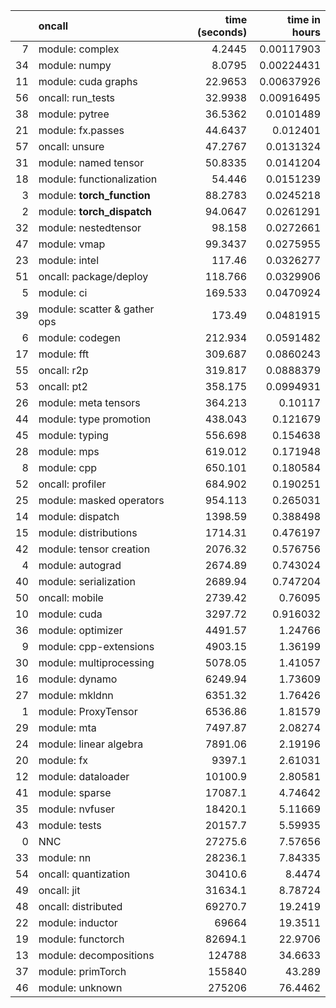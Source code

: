 |    | oncall                       | time (seconds) |   time in hours |
|---:|:-----------------------------|------------:|----------------:|
|  7 | module: complex              |      4.2445 |      0.00117903 |
| 34 | module: numpy                |      8.0795 |      0.00224431 |
| 11 | module: cuda graphs          |     22.9653 |      0.00637926 |
| 56 | oncall: run_tests            |     32.9938 |      0.00916495 |
| 38 | module: pytree               |     36.5362 |      0.0101489  |
| 21 | module: fx.passes            |     44.6437 |      0.012401   |
| 57 | oncall: unsure               |     47.2767 |      0.0131324  |
| 31 | module: named tensor         |     50.8335 |      0.0141204  |
| 18 | module: functionalization    |     54.446  |      0.0151239  |
|  3 | module: __torch_function__   |     88.2783 |      0.0245218  |
|  2 | module: __torch_dispatch__   |     94.0647 |      0.0261291  |
| 32 | module: nestedtensor         |     98.158  |      0.0272661  |
| 47 | module: vmap                 |     99.3437 |      0.0275955  |
| 23 | module: intel                |    117.46   |      0.0326277  |
| 51 | oncall: package/deploy       |    118.766  |      0.0329906  |
|  5 | module: ci                   |    169.533  |      0.0470924  |
| 39 | module: scatter & gather ops |    173.49   |      0.0481915  |
|  6 | module: codegen              |    212.934  |      0.0591482  |
| 17 | module: fft                  |    309.687  |      0.0860243  |
| 55 | oncall: r2p                  |    319.817  |      0.0888379  |
| 53 | oncall: pt2                  |    358.175  |      0.0994931  |
| 26 | module: meta tensors         |    364.213  |      0.10117    |
| 44 | module: type promotion       |    438.043  |      0.121679   |
| 45 | module: typing               |    556.698  |      0.154638   |
| 28 | module: mps                  |    619.012  |      0.171948   |
|  8 | module: cpp                  |    650.101  |      0.180584   |
| 52 | oncall: profiler             |    684.902  |      0.190251   |
| 25 | module: masked operators     |    954.113  |      0.265031   |
| 14 | module: dispatch             |   1398.59   |      0.388498   |
| 15 | module: distributions        |   1714.31   |      0.476197   |
| 42 | module: tensor creation      |   2076.32   |      0.576756   |
|  4 | module: autograd             |   2674.89   |      0.743024   |
| 40 | module: serialization        |   2689.94   |      0.747204   |
| 50 | oncall: mobile               |   2739.42   |      0.76095    |
| 10 | module: cuda                 |   3297.72   |      0.916032   |
| 36 | module: optimizer            |   4491.57   |      1.24766    |
|  9 | module: cpp-extensions       |   4903.15   |      1.36199    |
| 30 | module: multiprocessing      |   5078.05   |      1.41057    |
| 16 | module: dynamo               |   6249.94   |      1.73609    |
| 27 | module: mkldnn               |   6351.32   |      1.76426    |
|  1 | module: ProxyTensor          |   6536.86   |      1.81579    |
| 29 | module: mta                  |   7497.87   |      2.08274    |
| 24 | module: linear algebra       |   7891.06   |      2.19196    |
| 20 | module: fx                   |   9397.1    |      2.61031    |
| 12 | module: dataloader           |  10100.9    |      2.80581    |
| 41 | module: sparse               |  17087.1    |      4.74642    |
| 35 | module: nvfuser              |  18420.1    |      5.11669    |
| 43 | module: tests                |  20157.7    |      5.59935    |
|  0 | NNC                          |  27275.6    |      7.57656    |
| 33 | module: nn                   |  28236.1    |      7.84335    |
| 54 | oncall: quantization         |  30410.6    |      8.4474     |
| 49 | oncall: jit                  |  31634.1    |      8.78724    |
| 48 | oncall: distributed          |  69270.7    |     19.2419     |
| 22 | module: inductor             |  69664      |     19.3511     |
| 19 | module: functorch            |  82694.1    |     22.9706     |
| 13 | module: decompositions       | 124788      |     34.6633     |
| 37 | module: primTorch            | 155840      |     43.289      |
| 46 | module: unknown              | 275206      |     76.4462     |
